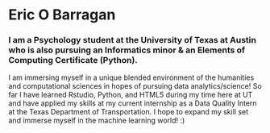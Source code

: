 # Eric O Barragan

### I am a Psychology student at the University of Texas at Austin who is also pursuing an Informatics minor & an Elements of Computing Certificate (Python). 

I am immersing myself in a  unique blended environment of the humanities and computational sciences in hopes of pursuing data analytics/science! So far I have learned Rstudio, Python, and HTML5 during my time here at UT and have applied my skills at my current internship as a Data Quality Intern at the Texas Department of Transportation. I hope to expand my skill set and immerse myself in the machine learning world! :)


